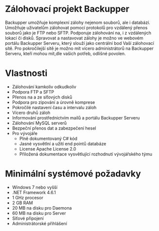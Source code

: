 # Zálohovací projekt Backupper
Backupper umožňuje komplexní zálohy nejenom souborů, ale i databází. Umožňuje uživatelům zálohovat pomocí protokolů pro vzdálený přenos souborů jako je FTP nebo SFTP. Podporuje zálohování na, i z vzdálených lokací či disků. Spravovat a nastavovat zálohy je možno ve webovém portálu Backupper Serveru, který slouží jako centrální bod Vaší zálohovací sítě. Pro pokročilejší sítě je možno mít vícero administrátorů na Backupper Serveru, kteří mohou mít,dle vašich potřeb, odlišné povolen.

# Vlastnosti
- Zálohování kamkoliv odkudkoliv
- Podpora FTP a SFTP
- Přenos na a ze síťových disků
- Podpora pro zipování a úrovně komprese
- Pokročilé nastavení času a intervalu záloh
- Vícero druhů záloh
- Informování prostřednictvím mailů a portálu Backupper Serveru
- Zálohování MySQL serverů
- Bezpeční přenos dat a zabezpečení hesel
- Pro vývojáře
  - Plně dokumentovaný C# kód
  - Jasné vysvětlní a užití end pointů databáze
  - License Apache License 2.0
  - Přiložená dokumentace vysvětlující rozhodnutí vývojářského týmu
  
# Minimální systémové požadavky
- Windows 7 nebo vyšší
- .NET Framework 4.6.1
- 1 GHz procesor
- 2 GB RAM
- 20 MB na disku pro Daemona
- 60 MB na disku pro Server
- Síťové připojení
- Administrátorské přihlášení

  
